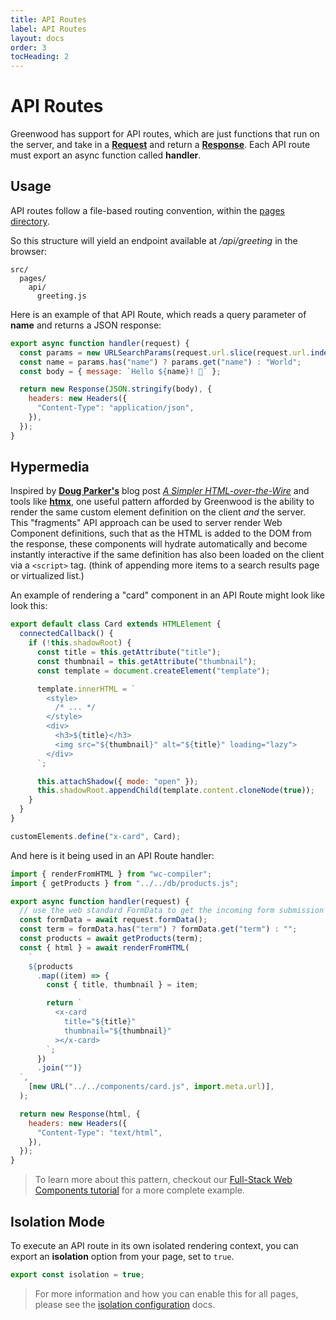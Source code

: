```yaml
---
title: API Routes
label: API Routes
layout: docs
order: 3
tocHeading: 2
---
```


# API Routes

Greenwood has support for API routes, which are just functions that run on the server, and take in a [**Request**](https://developer.mozilla.org/en-US/docs/Web/API/Request) and return a [**Response**](https://developer.mozilla.org/en-US/docs/Web/API/Response). Each API route must export an async function called **handler**.

## Usage

API routes follow a file-based routing convention, within the [pages directory](/docs/pages/routing/).

So this structure will yield an endpoint available at _/api/greeting_ in the browser:

```shell
src/
  pages/
    api/
      greeting.js
```

Here is an example of that API Route, which reads a query parameter of **name** and returns a JSON response:

<!-- prettier-ignore-start -->

<app-ctc-block variant="snippet" heading="src/pages/api/greeting.js">

  ```js
  export async function handler(request) {
    const params = new URLSearchParams(request.url.slice(request.url.indexOf("?")));
    const name = params.has("name") ? params.get("name") : "World";
    const body = { message: `Hello ${name}! 👋` };

    return new Response(JSON.stringify(body), {
      headers: new Headers({
        "Content-Type": "application/json",
      }),
    });
  }
  ```

</app-ctc-block>

<!-- prettier-ignore-end -->

## Hypermedia

Inspired by [**Doug Parker's**](https://blog.dwac.dev/) blog post [_A Simpler HTML-over-the-Wire_](https://blog.dwac.dev/posts/html-fragments/) and tools like [**htmx**](/guides/ecosystem/htmx/), one useful pattern afforded by Greenwood is the ability to render the same custom element definition on the client _and_ the server. This "fragments" API approach can be used to server render Web Component definitions, such that as the HTML is added to the DOM from the response, these components will hydrate automatically and become instantly interactive if the same definition has also been loaded on the client via a `<script>` tag. (think of appending more items to a search results page or virtualized list.)

An example of rendering a "card" component in an API Route might look like look this:

<!-- prettier-ignore-start -->

<app-ctc-block variant="snippet" heading="src/component/card.js">

  ```js
  export default class Card extends HTMLElement {
    connectedCallback() {
      if (!this.shadowRoot) {
        const title = this.getAttribute("title");
        const thumbnail = this.getAttribute("thumbnail");
        const template = document.createElement("template");

        template.innerHTML = `
          <style>
            /* ... */
          </style>
          <div>
            <h3>${title}</h3>
            <img src="${thumbnail}" alt="${title}" loading="lazy">
          </div>
        `;

        this.attachShadow({ mode: "open" });
        this.shadowRoot.appendChild(template.content.cloneNode(true));
      }
    }
  }

  customElements.define("x-card", Card);
  ```

</app-ctc-block>

<!-- prettier-ignore-end -->

And here is it being used in an API Route handler:

<!-- prettier-ignore-start -->

<app-ctc-block variant="snippet" heading="src/pages/api/search.js">

  ```js
  import { renderFromHTML } from "wc-compiler";
  import { getProducts } from "../../db/products.js";

  export async function handler(request) {
    // use the web standard FormData to get the incoming form submission
    const formData = await request.formData();
    const term = formData.has("term") ? formData.get("term") : "";
    const products = await getProducts(term);
    const { html } = await renderFromHTML(
      `
      ${products
        .map((item) => {
          const { title, thumbnail } = item;

          return `
            <x-card
              title="${title}"
              thumbnail="${thumbnail}"
            ></x-card>
          `;
        })
        .join("")}
    `,
      [new URL("../../components/card.js", import.meta.url)],
    );

    return new Response(html, {
      headers: new Headers({
        "Content-Type": "text/html",
      }),
    });
  }
  ```
</app-ctc-block>

<!-- prettier-ignore-end -->

> To learn more about this pattern, checkout our [Full-Stack Web Components tutorial](/guides/tutorials/full-stack-web-components/) for a more complete example.

## Isolation Mode

To execute an API route in its own isolated rendering context, you can export an **isolation** option from your page, set to `true`.

<!-- prettier-ignore-start -->

<app-ctc-block variant="snippet">

  ```js
  export const isolation = true;
  ```

</app-ctc-block>

<!-- prettier-ignore-end -->

> For more information and how you can enable this for all pages, please see the [isolation configuration](/docs/reference/configuration/#isolation-mode) docs.
